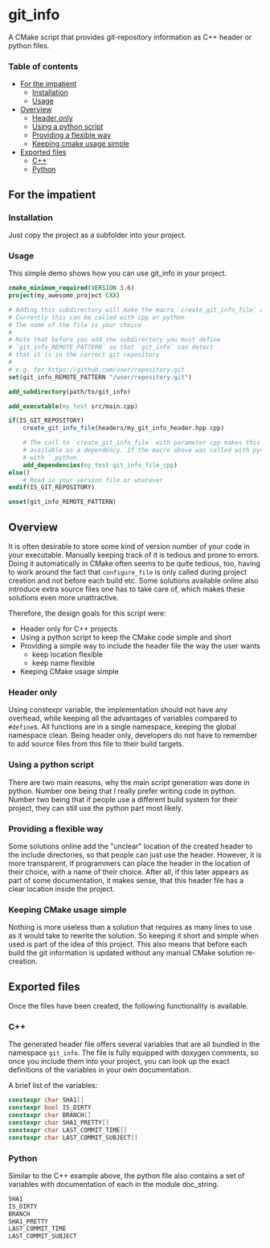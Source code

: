 # git_info
A CMake script that provides git-repository information as C++ header or python files.
### Table of contents

* [For the impatient](#for_the_impatient)
    * [Installation](#installation)
    * [Usage](#usage)
* [Overview](#overview)
    * [Header only](#header_only)
    * [Using a python script](#using_a_python_script)
    * [Providing a flexible way](#providing_a_flexible_way)
    * [Keeping cmake usage simple](#keeping_cmake_usage_simple)
* [Exported files](#exported_files)
    * [C++](#cpp)
    * [Python](#python)


## For the impatient<a name="for_the_impatient"></a>
### Installation<a name="installation"></a>
Just copy the project as a subfolder into your project.
### Usage<a name="usage"></a>
This simple demo shows how you can use git_info in your project.
```cmake
cmake_minimum_required(VERSION 3.6)
project(my_awesome_project CXX)

# Adding this subdirectory will make the macro `create_git_info_file` and the CMake variable `IS_GIT_REPOSITORY` available
# Currently this can be called with cpp or python
# The name of the file is your choice
#
# Note that before you add the subdirectory you must define
# `git_info_REMOTE_PATTERN` so that `git_info` can detect
# that it is in the correct git repository
# 
# e.g. for https://github.com/user/repository.git
set(git_info_REMOTE_PATTERN "/user/repository.git")

add_subdirectory(path/to/git_info)

add_executable(my_test src/main.cpp)

if(IS_GIT_REPOSITORY)
    create_git_info_file(headers/my_git_info_header.hpp cpp)

    # The call to `create_git_info_file` with parameter cpp makes this target
    # available as a dependency. If the macro above was called with python, the target would end
    # with `_python`
    add_dependencies(my_test git_info_file_cpp)
else()
    # Read in your version file or whatever
endif(IS_GIT_REPOSITORY)

unset(git_info_REMOTE_PATTERN)

```

## Overview<a name="overview"></a>
It is often desirable to store some kind of version number of your code in your executable.
Manually keeping track of it is tedious and prone to errors. Doing it automatically in CMake often
seems to be quite tedious, too, having to work around the fact that `configure_file` is
only called during project creation and not before each build etc. Some solutions available
online also introduce extra source files one has to take care of, which makes these solutions
even more unattractive.

Therefore, the design goals for this script were:
- Header only for C++ projects
- Using a python script to keep the CMake code simple and short
- Providing a simple way to include the header file the way the user wants
  - keep location flexible
  - keep name flexible
- Keeping CMake usage simple

### Header only<a name="header_only"></a>
Using constexpr variable, the implementation should not have any overhead, while
keeping all the advantages of variables compared to `#define`s. All functions are in a single
namespace, keeping the global namespace clean. Being header only, developers do not have
to remember to add source files from this file to their build targets.

### Using a python script<a name="using_a_python_script"></a>
There are two main reasons, why the main script generation was done in python.
Number one being that I really prefer writing code in python. Number two being that
if people use a different build system for their project, they can still use the
python part most likely.

### Providing a flexible way<a name="providing_a_flexible_way"></a>
Some solutions online add the "unclear" location of the created header to
the include directories, so that people can just use the header. However, 
it is more transparent, if programmers can place the header in the location
of their choice, with a name of their choice. After all, if this later appears
as part of some documentation, it makes sense, that this header file has a
clear location inside the project.

### Keeping CMake usage simple<a name="keeping_cmake_usage_simple"></a>
Nothing is more useless than a solution that requires as many lines to use
as it would take to rewrite the solution. So keeping it short and simple when
used is part of the idea of this project. This also means that before each build
the git information is updated without any manual CMake solution re-creation.

## Exported files<a name="exported_files"></a>
Once the files have been created, the following functionality is available.
### C++<a name="cpp"></a>
The generated header file offers several variables that are all bundled in the
namespace `git_info`. The file is fully equipped with doxygen comments, so once
you include them into your project, you can look up the exact definitions of the
variables in your own documentation.

A brief list of the variables:

```cpp
constexpr char SHA1[]
constexpr bool IS_DIRTY
constexpr char BRANCH[]
constexpr char SHA1_PRETTY[]
constexpr char LAST_COMMIT_TIME[]
constexpr char LAST_COMMIT_SUBJECT[]
```

### Python<a name="python"></a>
Similar to the C++ example above, the python file also contains a set of variables with documentation of each in the
module doc_string.

```python
SHA1
IS_DIRTY
BRANCH
SHA1_PRETTY
LAST_COMMIT_TIME
LAST_COMMIT_SUBJECT
```
